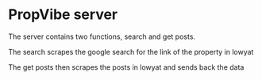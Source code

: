 # PropVibe server

The server contains two functions, search and get posts.

The search scrapes the google search for the link of the property in lowyat

The get posts then scrapes the posts in lowyat and sends back the data
